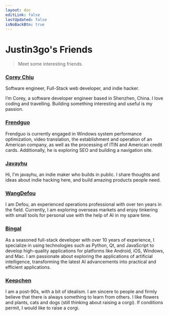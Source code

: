 ```yaml
---
layout: doc
editLink: false
lastUpdated: false
isNoBackBtn: true
---
```

# Justin3go's Friends

> Meet some interesting friends.

### [Corey Chiu](https://coreychiu.com/)

Software engineer, Full-Stack web developer, and indie hacker.

I’m Corey, a software developer engineer based in Shenzhen, China. I love coding and travelling. Building something interesting and useful is my passion.

### [Frendguo](https://frendguo.com/)

Frendguo is currently engaged in Windows system performance optimization, video translation, the establishment and operation of an American company, as well as the processing of ITIN and American credit cards. Additionally, he is exploring SEO and building a navigation site.

### [Javayhu](https://javayhu.com/)

Hi, I'm javayhu, an indie maker who builds in public. I share thoughts and ideas about indie hacking here, and build amazing products people need.

### [WangDefou](https://wangdefou.com/)

I am Defou, an experienced operations professional with over ten years in the field. Currently, I am exploring overseas markets and enjoy tinkering with small tools for personal use with the help of AI in my spare time.

### [Bingal](https://www.bingal.com/)

As a seasoned full-stack developer with over 10 years of experience, I specialize in using technologies such as Python, Qt, and JavaScript to develop high-quality applications for platforms like Android, iOS, Windows, and Mac. I am passionate about exploring the applications of artificial intelligence, transforming the latest AI advancements into practical and efficient applications.

### [Keepchen](https://blog.keepchen.com/)

I am a post-90s, with a bit of idealism. I am sincere to people and firmly believe that there is always something to learn from others. I like flowers and plants, cats and dogs (still thinking about raising a corgi). If conditions permit, I would like to raise a corgi.